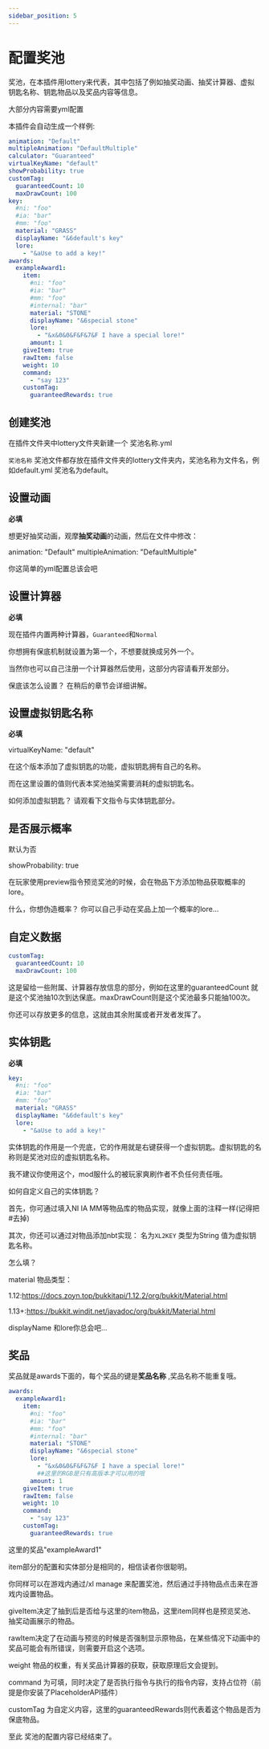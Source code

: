 ```yaml
---
sidebar_position: 5
---
```


# 配置奖池

奖池，在本插件用lottery来代表，其中包括了例如抽奖动画、抽奖计算器、虚拟钥匙名称、钥匙物品以及奖品内容等信息。

大部分内容需要yml配置

本插件会自动生成一个样例:

```yaml
animation: "Default"
multipleAnimation: "DefaultMultiple"
calculator: "Guaranteed"
virtualKeyName: "default"
showProbability: true
customTag:
  guaranteedCount: 10
  maxDrawCount: 100
key:
  #ni: "foo"
  #ia: "bar"
  #mm: "foo"
  material: "GRASS"
  displayName: "&6default's key"
  lore:
    - "&aUse to add a key!"
awards:
  exampleAward1:
    item:
      #ni: "foo"
      #ia: "bar"
      #mm: "foo"
      #internal: "bar"
      material: "STONE"
      displayName: "&6special stone"
      lore:
        - "&x&0&0&F&F&7&F I have a special lore!"
      amount: 1
    giveItem: true
    rawItem: false
    weight: 10
    command:
      - "say 123"
    customTag:
      guaranteedRewards: true

```



## 创建奖池

在插件文件夹中lottery文件夹新建一个 奖池名称.yml

`奖池名称` 奖池文件都存放在插件文件夹的lottery文件夹内，奖池名称为文件名，例如default.yml 奖池名为default。

## 设置动画

**必填**

想更好抽奖动画，观摩**抽奖动画**的动画，然后在文件中修改：

animation: "Default"
multipleAnimation: "DefaultMultiple"

你这简单的yml配置总该会吧



## 设置计算器

**必填**

现在插件内置两种计算器，`Guaranteed`和`Normal`

你想拥有保底机制就设置为第一个，不想要就换成另外一个。

当然你也可以自己注册一个计算器然后使用，这部分内容请看开发部分。



保底该怎么设置？ 在稍后的章节会详细讲解。



## 设置虚拟钥匙名称

**必填**

virtualKeyName: "default"

在这个版本添加了虚拟钥匙的功能，虚拟钥匙拥有自己的名称。

而在这里设置的值则代表本奖池抽奖需要消耗的虚拟钥匙名。

如何添加虚拟钥匙？ 请观看下文指令与实体钥匙部分。



## 是否展示概率

默认为否

showProbability: true

在玩家使用preview指令预览奖池的时候，会在物品下方添加物品获取概率的lore。

什么，你想伪造概率？ 你可以自己手动在奖品上加一个概率的lore...

## 自定义数据

```yaml
customTag:
  guaranteedCount: 10
  maxDrawCount: 100
```

这是留给一些附属、计算器存放信息的部分，例如在这里的guaranteedCount 就是这个奖池抽10次到达保底。maxDrawCount则是这个奖池最多只能抽100次。

你还可以存放更多的信息，这就由其余附属或者开发者发挥了。

## 实体钥匙

**必填**

```yaml
key:
  #ni: "foo"
  #ia: "bar"
  #mm: "foo"
  material: "GRASS"
  displayName: "&6default's key"
  lore:
    - "&aUse to add a key!"
```

实体钥匙的作用是一个兜底，它的作用就是右键获得一个虚拟钥匙。虚拟钥匙的名称则是奖池对应的虚拟钥匙名称。

我不建议你使用这个，mod服什么的被玩家爽刷作者不负任何责任哦。



如何自定义自己的实体钥匙？

首先，你可通过填入NI IA MM等物品库的物品实现，就像上面的注释一样(记得把#去掉)

其次，你还可以通过对物品添加nbt实现： 名为`XL2KEY` 类型为String 值为虚拟钥匙名称。



怎么填？

material 物品类型：

1.12:https://docs.zoyn.top/bukkitapi/1.12.2/org/bukkit/Material.html

1.13+:https://bukkit.windit.net/javadoc/org/bukkit/Material.html

displayName 和lore你总会吧...



## 奖品

奖品就是awards下面的，每个奖品的键是**奖品名称** ,奖品名称不能重复哦。

```yaml
awards:
  exampleAward1:
    item:
      #ni: "foo"
      #ia: "bar"
      #mm: "foo"
      #internal: "bar"
      material: "STONE"
      displayName: "&6special stone"
      lore:
        - "&x&0&0&F&F&7&F I have a special lore!"
        ##这里的RGB是只有高版本才可以用的哦
      amount: 1
    giveItem: true
    rawItem: false
    weight: 10
    command:
      - "say 123"
    customTag:
      guaranteedRewards: true
```

这里的奖品"exampleAward1"

item部分的配置和实体部分是相同的，相信读者你很聪明。

你同样可以在游戏内通过/xl manage 来配置奖池，然后通过手持物品点击来在游戏内设置物品。

giveItem决定了抽到后是否给与这里的item物品，这里item同样也是预览奖池、抽奖动画展示的物品。

rawItem决定了在动画与预览的时候是否强制显示原物品，在某些情况下动画中的奖品可能会有所错误，则需要开启这个选项。

weight 物品的权重，有关奖品计算器的获取，获取原理后文会提到。

command 为可填，同时决定了是否执行指令与执行的指令内容，支持占位符（前提是你安装了PlaceholderAPI插件）

customTag 为自定义内容，这里的guaranteedRewards则代表着这个物品是否为保底物品。



至此 奖池的配置内容已经结束了。 

